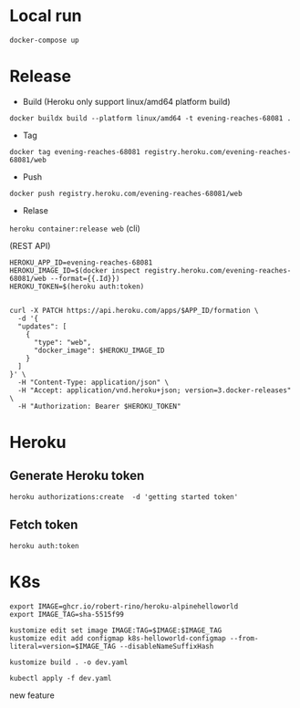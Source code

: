 # Local run
`docker-compose up`

# Release
- Build (Heroku only support linux/amd64 platform build)

`docker buildx build --platform linux/amd64 -t evening-reaches-68081 .`

- Tag

`docker tag evening-reaches-68081 registry.heroku.com/evening-reaches-68081/web`

- Push

`docker push registry.heroku.com/evening-reaches-68081/web`

- Relase

`heroku container:release web` (cli)

(REST API)
```shell
HEROKU_APP_ID=evening-reaches-68081
HEROKU_IMAGE_ID=$(docker inspect registry.heroku.com/evening-reaches-68081/web --format={{.Id}})
HEROKU_TOKEN=$(heroku auth:token)


curl -X PATCH https://api.heroku.com/apps/$APP_ID/formation \
  -d '{
  "updates": [
    {
      "type": "web",
      "docker_image": $HEROKU_IMAGE_ID
    }
  ]
}' \
  -H "Content-Type: application/json" \
  -H "Accept: application/vnd.heroku+json; version=3.docker-releases" \
  -H "Authorization: Bearer $HEROKU_TOKEN"
```

# Heroku
## Generate Heroku token

`heroku authorizations:create  -d 'getting started token'`

## Fetch token
`heroku auth:token`


# K8s

```shell
export IMAGE=ghcr.io/robert-rino/heroku-alpinehelloworld
export IMAGE_TAG=sha-5515f99

kustomize edit set image IMAGE:TAG=$IMAGE:$IMAGE_TAG
kustomize edit add configmap k8s-helloworld-configmap --from-literal=version=$IMAGE_TAG --disableNameSuffixHash

kustomize build . -o dev.yaml

kubectl apply -f dev.yaml
```

new feature
